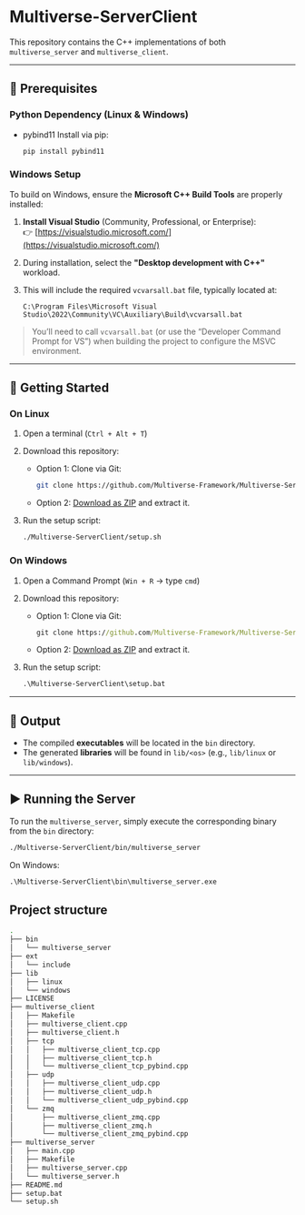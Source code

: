 # Multiverse-ServerClient

This repository contains the C++ implementations of both `multiverse_server` and `multiverse_client`.

---

## 🔧 Prerequisites

### Python Dependency (Linux & Windows)

- pybind11
  Install via pip:  
  ```bash
  pip install pybind11
  ```

### Windows Setup

To build on Windows, ensure the **Microsoft C++ Build Tools** are properly installed:

1. **Install Visual Studio** (Community, Professional, or Enterprise):  
   👉 [https://visualstudio.microsoft.com/](https://visualstudio.microsoft.com/)

2. During installation, select the **"Desktop development with C++"** workload.

3. This will include the required `vcvarsall.bat` file, typically located at:
   ```
   C:\Program Files\Microsoft Visual Studio\2022\Community\VC\Auxiliary\Build\vcvarsall.bat
   ```

> You’ll need to call `vcvarsall.bat` (or use the “Developer Command Prompt for VS”) when building the project to configure the MSVC environment.

---

## 🚀 Getting Started

### On Linux

1. Open a terminal (`Ctrl + Alt + T`)
2. Download this repository:
   - Option 1: Clone via Git:
     ```bash
     git clone https://github.com/Multiverse-Framework/Multiverse-ServerClient
     ```
   - Option 2: [Download as ZIP](https://github.com/Multiverse-Framework/Multiverse-ServerClient/archive/refs/heads/main.zip) and extract it.

3. Run the setup script:

   ```bash
   ./Multiverse-ServerClient/setup.sh
   ```

### On Windows

1. Open a Command Prompt (`Win + R` → type `cmd`)
2. Download this repository:
   - Option 1: Clone via Git:
     ```cmd
     git clone https://github.com/Multiverse-Framework/Multiverse-ServerClient
     ```
   - Option 2: [Download as ZIP](https://github.com/Multiverse-Framework/Multiverse-ServerClient/archive/refs/heads/main.zip) and extract it.

3. Run the setup script:

   ```cmd
   .\Multiverse-ServerClient\setup.bat
   ```

---

## 📂 Output

- The compiled **executables** will be located in the `bin` directory.
- The generated **libraries** will be found in `lib/<os>` (e.g., `lib/linux` or `lib/windows`).

---

## ▶️ Running the Server

To run the `multiverse_server`, simply execute the corresponding binary from the `bin` directory:

```bash
./Multiverse-ServerClient/bin/multiverse_server
```

On Windows:

```cmd
.\Multiverse-ServerClient\bin\multiverse_server.exe
```

## Project structure

```bash
.
├── bin
│   └── multiverse_server
├── ext
│   └── include
├── lib
│   ├── linux
│   └── windows
├── LICENSE
├── multiverse_client
│   ├── Makefile
│   ├── multiverse_client.cpp
│   ├── multiverse_client.h
│   ├── tcp
│   │   ├── multiverse_client_tcp.cpp
│   │   ├── multiverse_client_tcp.h
│   │   └── multiverse_client_tcp_pybind.cpp
│   ├── udp
│   │   ├── multiverse_client_udp.cpp
│   │   ├── multiverse_client_udp.h
│   │   └── multiverse_client_udp_pybind.cpp
│   └── zmq
│       ├── multiverse_client_zmq.cpp
│       ├── multiverse_client_zmq.h
│       └── multiverse_client_zmq_pybind.cpp
├── multiverse_server
│   ├── main.cpp
│   ├── Makefile
│   ├── multiverse_server.cpp
│   └── multiverse_server.h
├── README.md
├── setup.bat
└── setup.sh
```
